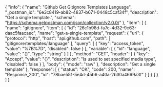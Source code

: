 {
  "info": {
    "name": "Github Get Gitignore Templates Language",
    "_postman_id": "6e3c8419-ab82-4837-b671-0448c5caf34f",
    "description": "Get a single template.",
    "schema": "https://schema.getpostman.com/json/collection/v2.0.0/"
  },
  "item": [
    {
      "name": "gitignore",
      "item": [
        {
          "id": "26c1b98d-fa7c-4d32-9c63-daac5faacaec",
          "name": "get-a-single-template",
          "request": {
            "url": {
              "protocol": "http",
              "host": "api.github.com",
              "path": [
                "gitignore/templates/:language"
              ],
              "query": [
                {
                  "key": "access_token",
                  "value": "%7B%7D",
                  "disabled": false
                }
              ],
              "variable": [
                {
                  "id": "language",
                  "value": "{}",
                  "type": "string"
                }
              ]
            },
            "method": "GET",
            "header": [
              {
                "key": "Accept",
                "value": "{}",
                "description": "Is used to set specified media type",
                "disabled": false
              }
            ],
            "body": {
              "mode": "raw"
            },
            "description": "Get a single template"
          },
          "response": [
            {
              "status": "OK",
              "code": 200,
              "name": "Response_200",
              "id": "78bae551-5e4d-45b6-a40a-2b30a4669a3f"
            }
          ]
        }
      ]
    }
  ]
}